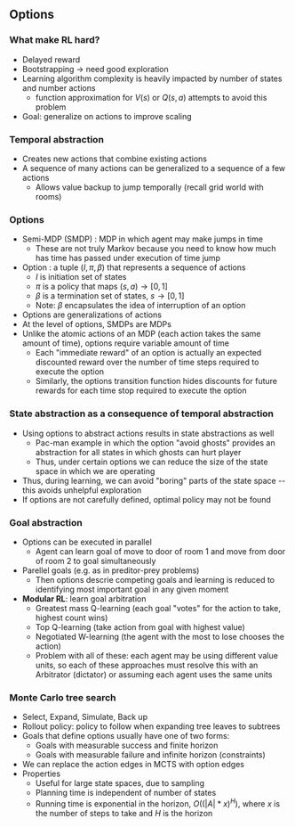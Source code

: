 
## Options 

### What make RL hard? 
- Delayed reward
- Bootstrapping -> need good exploration
- Learning algorithm complexity is heavily impacted by number of states and number actions
    - function approximation for $V(s)$ or $Q(s,a)$ attempts to avoid this problem
- Goal: generalize on actions to improve scaling

### Temporal abstraction
- Creates new actions that combine existing actions
- A sequence of many actions can be generalized to a sequence of a few actions
    - Allows value backup to jump temporally (recall grid world with rooms)

### Options
- Semi-MDP (SMDP) : MDP in which agent may make jumps in time
    - These are not truly Markov because you need to know how much has time has passed under execution of time jump
- Option : a tuple $(I,\pi,\beta)$ that represents a sequence of actions
    - $I$ is initiation set of states
    - $\pi$ is a policy that maps $(s,a) \rightarrow [0,1]$
    - $\beta$ is a termination set of states, $s \rightarrow [0,1]$ 
    - Note: $\beta$ encapsulates the idea of interruption of an option
- Options are generalizations of actions
- At the level of options, SMDPs are MDPs
- Unlike the atomic actions of an MDP (each action takes the same amount of time), options require variable amount of time 
    - Each "immediate reward" of an option is actually an expected discounted reward over the number of time steps required to execute the option
    - Similarly, the options transition function hides discounts for future rewards for each time stop required to execute the option

### State abstraction as a consequence of temporal abstraction
- Using options to abstract actions results in state abstractions as well
    - Pac-man example in which the option "avoid ghosts" provides an abstraction for all states in which ghosts can hurt player
    - Thus, under certain options we can reduce the size of the state space in which we are operating
- Thus, during learning, we can avoid "boring" parts of the state space -- this avoids unhelpful exploration
- If options are not carefully defined, optimal policy may not be found

### Goal abstraction
- Options can be executed in parallel 
    - Agent can learn goal of move to door of room 1 and move from door of room 2 to goal simultaneously
- Parellel goals (e.g. as in preditor-prey problems)
    - Then options descrie competing goals and learning is reduced to identifying most important goal in any given moment
- **Modular RL**: learn goal arbitration
    - Greatest mass Q-learning (each goal "votes" for the action to take, highest count wins)
    - Top Q-learning (take action from goal with highest value)
    - Negotiated W-learning (the agent with the most to lose chooses the action)
    - Problem with all of these: each agent may be using different value units, so each of these approaches must resolve this with an Arbitrator (dictator) or assuming each agent uses the same units

### Monte Carlo tree search
- Select, Expand, Simulate, Back up
- Rollout policy: policy to follow when expanding tree leaves to subtrees
- Goals that define options usually have one of two forms: 
    - Goals with measurable success and finite horizon
    - Goals with measurable failure and infinite horizon (constraints)
- We can replace the action edges in MCTS with option edges
- Properties
    - Useful for large state spaces, due to sampling
    - Planning time is independent of number of states
    - Running time is exponential in the horizon, $O((|A|*x)^H)$, where $x$ is the number of steps to take and $H$ is the horizon